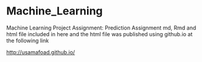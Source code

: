 # Machine_Learning
Machine Learning Project Assignment: Prediction Assignment 
md, Rmd and html file included in here and the html file was published using github.io at the following link

http://usamafoad.github.io/
